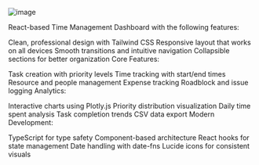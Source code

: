 ![image](https://github.com/user-attachments/assets/5fa070e0-6bc8-4305-b7e0-e94b6add7b7f)

 React-based Time Management Dashboard with the following features:

Clean, professional design with Tailwind CSS
Responsive layout that works on all devices
Smooth transitions and intuitive navigation
Collapsible sections for better organization
Core Features:

Task creation with priority levels
Time tracking with start/end times
Resource and people management
Expense tracking
Roadblock and issue logging
Analytics:

Interactive charts using Plotly.js
Priority distribution visualization
Daily time spent analysis
Task completion trends
CSV data export
Modern Development:

TypeScript for type safety
Component-based architecture
React hooks for state management
Date handling with date-fns
Lucide icons for consistent visuals
